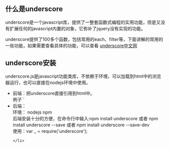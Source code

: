<h2>什么是underscore</h2>
<p>underscore是一个javascript库，提供了一整套函数式编程的实用功能，但是又没有扩展任何的javascript内置的对象，它弥补了jquery没有实现的功能。</p>
<p>underscore提供了100多个函数，包括常用的each、filter等，下面讲解的常用的一些功能，如果需要查看具体的功能，可以查看 <a href="http://www.css88.com/doc/underscore/" target="_blank">underscore中文网</a></p>
<h2>underscore安装</h2>
<p>underscore.js是javascript功能类库，不依赖于环境，可以加载到html中的浏览器运行，也可以直接在nodejs环境中使用。</p>
<ul>
	<li>前端：把underscore直接引用到html中。 <br>
	例子`<script src="underscore.js"></script>`
	</li>
	<li>后端： <br>
		环境： nodejs npm <br>
		后端安装十分的方便，在命令行中输入:npm install underscore 或者 npm install underscore --save 或者 npm install underscore --save-dev <br>
		使用：var _ = require('underscore');

	</li>
</ul>
